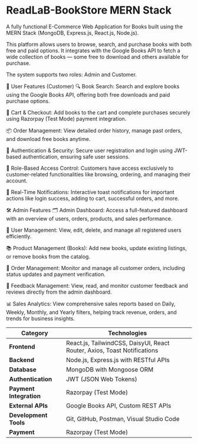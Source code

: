 # ReadLaB-BookStore MERN Stack
A fully functional E-Commerce Web Application for Books built using the MERN Stack (MongoDB, Express.js, React.js, Node.js).

This platform allows users to browse, search, and purchase books with both free and paid options. It integrates with the Google Books API to fetch a wide collection of books — some free to download and others available for purchase.

The system supports two roles: Admin and Customer.

🔑 User Features (Customer)
🔍 Book Search:
Search and explore books using the Google Books API, offering both free downloads and paid purchase options.

🛒 Cart & Checkout:
Add books to the cart and complete purchases securely using Razorpay (Test Mode) payment integration.

📦 Order Management:
View detailed order history, manage past orders, and download free books anytime.

🔐 Authentication & Security:
Secure user registration and login using JWT-based authentication, ensuring safe user sessions.

🎯 Role-Based Access Control:
Customers have access exclusively to customer-related functionalities like browsing, ordering, and managing their account.

🔔 Real-Time Notifications:
Interactive toast notifications for important actions like login success, adding to cart, successful orders, and more.

🛠️ Admin Features
🗂️ Admin Dashboard:
Access a full-featured dashboard with an overview of users, orders, products, and sales performance.

👥 User Management:
View, edit, delete, and manage all registered users efficiently.

📚 Product Management (Books):
Add new books, update existing listings, or remove books from the catalog.

📜 Order Management:
Monitor and manage all customer orders, including status updates and payment verification.

💬 Feedback Management:
View, read, and monitor customer feedback and reviews directly from the admin dashboard.

📊 Sales Analytics:
View comprehensive sales reports based on Daily, Weekly, Monthly, and Yearly filters, helping track revenue, orders, and trends for business insights.

| Category                | Technologies                                                             |
| ----------------------- | ------------------------------------------------------------------------ |
| **Frontend**            | React.js, TailwindCSS, DaisyUI, React Router, Axios, Toast Notifications |
| **Backend**             | Node.js, Express.js with RESTful APIs                                    |
| **Database**            | MongoDB with Mongoose ORM                                                |
| **Authentication**      | JWT (JSON Web Tokens)                                                    |
| **Payment Integration** | Razorpay (Test Mode)                                                     |
| **External APIs**       | Google Books API, Custom REST APIs                                       |
| **Development Tools**   | Git, GitHub, Postman, Visual Studio Code                                 |
| **Payment**             |  Razorpay (Test Mode)                                                    |


